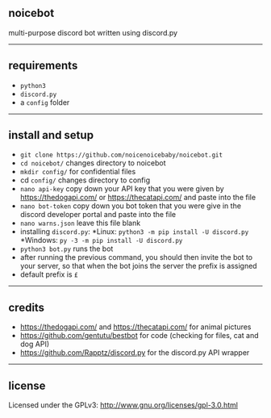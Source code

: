 ## noicebot
multi-purpose discord bot written using discord.py

---
## requirements
* `python3`
* `discord.py`
* a `config` folder

---
## install and setup
* `git clone https://github.com/noicenoicebaby/noicebot.git`
* `cd noicebot/` changes directory to noicebot
* `mkdir config/` for confidential files
* cd `config/` changes directory to config
* `nano api-key` copy down your API key that you were given by https://thedogapi.com/ or https://thecatapi.com/ and paste into the file
* `nano bot-token` copy down you bot token that you were give in the discord developer portal and paste into the file
* `nano warns.json` leave this file blank
* installing `discord.py`:
    *Linux: `python3 -m pip install -U discord.py`
    *Windows: `py -3 -m pip install -U discord.py`
* `python3 bot.py` runs the bot
* after running the previous command, you should then invite the bot to your server, so that when the bot joins the server the prefix is assigned 
* default prefix is `£`

---
## credits 
* https://thedogapi.com/ and https://thecatapi.com/ for animal pictures 
* https://github.com/gentutu/bestbot for code (checking for files, cat and dog API)
* https://github.com/Rapptz/discord.py for the discord.py API wrapper

---
## license 
Licensed under the GPLv3: http://www.gnu.org/licenses/gpl-3.0.html